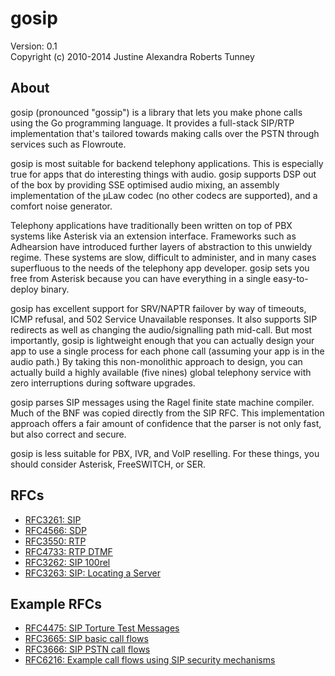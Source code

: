 # gosip

Version: 0.1  
Copyright (c) 2010-2014 Justine Alexandra Roberts Tunney

## About

gosip (pronounced "gossip") is a library that lets you make phone calls using
the Go programming language. It provides a full-stack SIP/RTP implementation
that's tailored towards making calls over the PSTN through services such as
Flowroute.

gosip is most suitable for backend telephony applications. This is especially
true for apps that do interesting things with audio. gosip supports DSP out of
the box by providing SSE optimised audio mixing, an assembly implementation of
the µLaw codec (no other codecs are supported), and a comfort noise generator.

Telephony applications have traditionally been written on top of PBX systems
like Asterisk via an extension interface. Frameworks such as Adhearsion have
introduced further layers of abstraction to this unwieldy regime. These systems
are slow, difficult to administer, and in many cases superfluous to the needs
of the telephony app developer. gosip sets you free from Asterisk because you
can have everything in a single easy-to-deploy binary.

gosip has excellent support for SRV/NAPTR failover by way of timeouts, ICMP
refusal, and 502 Service Unavailable responses. It also supports SIP redirects
as well as changing the audio/signalling path mid-call. But most importantly,
gosip is lightweight enough that you can actually design your app to use a
single process for each phone call (assuming your app is in the audio path.) By
taking this non-monolithic approach to design, you can actually build a highly
available (five nines) global telephony service with zero interruptions during
software upgrades.

gosip parses SIP messages using the Ragel finite state machine compiler. Much
of the BNF was copied directly from the SIP RFC. This implementation approach
offers a fair amount of confidence that the parser is not only fast, but also
correct and secure.

gosip is less suitable for PBX, IVR, and VoIP reselling. For these things, you
should consider Asterisk, FreeSWITCH, or SER.

## RFCs

- [RFC3261: SIP](https://tools.ietf.org/html/rfc3261)
- [RFC4566: SDP](https://tools.ietf.org/html/rfc4566)
- [RFC3550: RTP](https://tools.ietf.org/html/rfc3550)
- [RFC4733: RTP DTMF](https://tools.ietf.org/html/rfc4733)
- [RFC3262: SIP 100rel](https://tools.ietf.org/html/rfc3262)
- [RFC3263: SIP: Locating a Server](https://tools.ietf.org/html/rfc3263)

## Example RFCs

- [RFC4475: SIP Torture Test Messages](https://tools.ietf.org/html/rfc4475)
- [RFC3665: SIP basic call flows](https://tools.ietf.org/html/rfc3665)
- [RFC3666: SIP PSTN call flows](https://tools.ietf.org/html/rfc3666)
- [RFC6216: Example call flows using SIP security mechanisms](https://tools.ietf.org/html/rfc6216)
